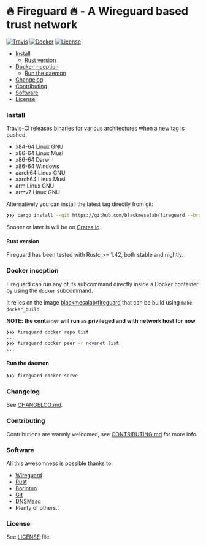 # 🔥 Fireguard 🔥 - A Wireguard based trust network
[![Travis](https://img.shields.io/travis/blackmesalab/fireguard?style=for-the-badge)](https://travis-ci.org/github/blackmesalab/fireguard)
[![Docker](https://img.shields.io/docker/v/blackmesalab/fireguard?sort=semver&style=for-the-badge)](https://hub.docker.com/r/blackmesalab/fireguard/)
[![License](https://img.shields.io/badge/license-MIT-blue?style=for-the-badge)](https://github.com/crisidev/qrsync/blob/master/LICENSE)

- [Install](#install)
  - [Rust version](#rust-version)
- [Docker inception](#docker-inception)
  - [Run the daemon](#run-the-daemon)
- [Changelog](#changelog)
- [Contributing](#contributing)
- [Software](#software)
- [License](#license)

### Install
Travis-CI releases [binaries](https://github.com/blackmesalab/fireguard/releases) for various architectures when a new tag is pushed:
* x84-64 Linux GNU
* x86-64 Linux Musl
* x86-64 Darwin
* x86-64 Windows
* aarch64 Linux GNU
* aarch64 Linux Musl
* arm Linux GNU
* armv7 Linux GNU

Alternatively you can install the latest tag directly from git:
```sh
❯❯❯ cargo install --git https://github.com/blackmesalab/fireguard --branch main
```

Sooner or later is will be on [Crates.io](https://crates.io).

#### Rust version
Fireguard has been tested with Rustc >= 1.42, both stable and nightly.

### Docker inception
Fireguard can run any of its subcommand directly inside a Docker container by using the `docker` subcommand.

It relies on the image [blackmesalab/fireguard](https://hub.docker.com/r/blackmesalabs/fireguardd) that can be build using `make docker_build`.

**NOTE: the container will run as privileged and with network host for now**

```sh
❯❯❯ fireguard docker repo list 
...
❯❯❯ fireguard docker peer -r novanet list
...
```

#### Run the daemon
```sh
❯❯❯ fireguard docker serve 
```

### Changelog
See [CHANGELOG.md](https://github.com/blackmesalab/fireguard/blob/master/CHANGELOG.md).

### Contributing
Contributions are warmly welcomed, see [CONTRIBUTING.md](https://github.com/blackmesalab/fireguard/blob/master/CONTRIBUTING.md) for more info.

### Software
All this awesomness is possible thanks to:
* [Wireguard](https://www.wireguard.com/)
* [Rust](https://www.rust-lang.org/)
* [Borintun](https://github.com/cloudflare/boringtun)
* [Git](https://git-scm.com/)
* [DNSMasq](http://www.thekelleys.org.uk/dnsmasq/doc.html)
* Plenty of others..

### License
See [LICENSE](https://github.com/blackmesalab/fireguard/blob/master/LICENSE) file.
